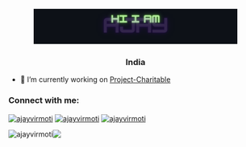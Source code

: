 <p align="center"><a href="https://ajayvirmoti.github.io"><img width="80%" alt="Hello, I'm Anurag. I do open source!" src="banner2.png" /></a></p>

<h3 align="center">India</h3>

- 🔭 I’m currently working on [Project-Charitable](https://github.com/Ajayvirmoti/Project-Charitable-1.0.0)

<h3 align="left">Connect with me:</h3>
<p align="left">
<a href="https://linkedin.com/in/ajayvirmoti" target="blank"><img align="center" src="https://raw.githubusercontent.com/rahuldkjain/github-profile-readme-generator/master/src/images/icons/Social/linked-in-alt.svg" alt="ajayvirmoti" height="30" width="40" /></a>
<a href="https://instagram.com/ajayvirmoti" target="blank"><img align="center" src="https://raw.githubusercontent.com/rahuldkjain/github-profile-readme-generator/master/src/images/icons/Social/instagram.svg" alt="ajayvirmoti" height="30" width="40" /></a>
<a href="https://www.hackerrank.com/ajayvirmoti" target="blank"><img align="center" src="https://raw.githubusercontent.com/rahuldkjain/github-profile-readme-generator/master/src/images/icons/Social/hackerrank.svg" alt="ajayvirmoti" height="30" width="40" /></a>
</p>
<p><img align="left" src="https://github-readme-stats.vercel.app/api/top-langs?username=ajayvirmoti&?theme=blue-green&show_icons=true&locale=en&layout=compact,css&title_color=FF0033&text_color=c9cacc&icon_color=4AB197&bg_color=1A2B34" alt="ajayvirmoti" /></p>

<p><img src="https://github-readme-stats.vercel.app/api?username=ajayvirmoti&theme=blue-green&show_icons=true" </p>
